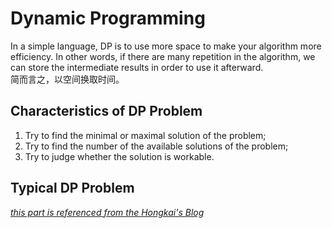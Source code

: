 # Dynamic Programming

In a simple language, DP is to use more space to make your algorithm more efficiency. In other words, if there are many repetition in the algorithm, we can store the intermediate results in order to use it afterward.<br>
简而言之，以空间换取时间。

## Characteristics of DP Problem

1. Try to find the minimal or maximal solution of the problem;
2. Try to find the number of the available solutions of the problem;
3. Try to judge whether the solution is workable.

## Typical DP Problem

[_this part is referenced from the Hongkai's Blog_](http://kaicoding.blogspot.com/2016/07/dynamic-programming-summary-leetcode.html)
